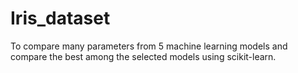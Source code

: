 # Iris_dataset
To compare many parameters from 5 machine learning models and compare the best among the selected models using scikit-learn.
